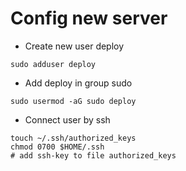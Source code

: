# Config new server
- Create new user deploy
```
sudo adduser deploy
```

- Add deploy in group sudo
```
sudo usermod -aG sudo deploy
```

- Connect user by ssh
```
touch ~/.ssh/authorized_keys
chmod 0700 $HOME/.ssh
# add ssh-key to file authorized_keys
```
